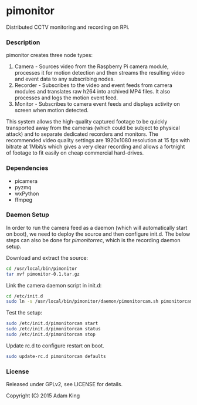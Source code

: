 # pimonitor
Distributed CCTV monitoring and recording on RPi.

### Description

pimonitor creates three node types:

1. Camera - Sources video from the Raspberry Pi camera module, processes it for motion detection and then streams the resulting video and event data to any subscribing nodes.
1. Recorder - Subscribes to the video and event feeds from camera modules and translates raw h264 into archived MP4 files.  It also processes and logs the motion event feed.
1. Monitor - Subscribes to camera event feeds and displays activity on screen when motion detected.

This system allows the high-quality captured footage to be quickly transported away from the cameras (which could be subject to physical attack) and to separate dedicated recorders and monitors.  The recommended video quality settings are 1920x1080 resolution at 15 fps with bitrate at 1Mbit/s which gives a very clear recording and allows a fortnight of footage to fit easily on cheap commercial hard-drives.


### Dependencies

- picamera
- pyzmq
- wxPython
- ffmpeg


### Daemon Setup

In order to run the camera feed as a daemon (which will automatically start on boot), we need to deploy the source and then configure init.d.  The below steps can also be done for *pimonitorrec*, which is the recording daemon setup.

Download and extract the source:

```bash
cd /usr/local/bin/pimonitor
tar xvf pimonitor-0.1.tar.gz
```

Link the camera daemon script in init.d:

```bash
cd /etc/init.d
sudo ln -s /usr/local/bin/pimonitor/daemon/pimonitorcam.sh pimonitorcam
```

Test the setup:

```bash
sudo /etc/init.d/pimonitorcam start
sudo /etc/init.d/pimonitorcam status
sudo /etc/init.d/pimonitorcam stop
```

Update rc.d to configure restart on boot.

```bash
sudo update-rc.d pimonitorcam defaults
```

### License

Released under GPLv2, see LICENSE for details.

Copyright (C) 2015 Adam King

